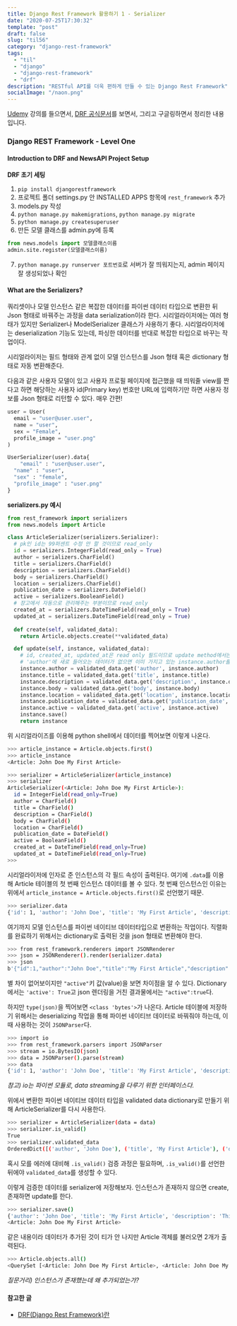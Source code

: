 ```yaml
---
title: Django Rest Framework 활용하기 1 - Serializer
date: "2020-07-25T17:30:32"
template: "post"
draft: false
slug: "til56"
category: "django-rest-framework"
tags:
  - "til"
  - "django"
  - "django-rest-framework"
  - "drf"
description: "RESTful API를 더욱 편하게 만들 수 있는 Django Rest Framework"
socialImage: "/naon.png"
---
```


[Udemy](https://www.udemy.com/course/the-complete-guide-to-django-rest-framework-and-vue-js/) 강의를 들으면서, [DRF 공식문서](https://www.django-rest-framework.org/api-guide/serializers/)를 보면서, 그리고 구글링하면서 정리한 내용입니다.

### Django REST Framework - Level One
#### Introduction to DRF and NewsAPI Project Setup
**DRF 초기 세팅**
1. `pip install djangorestframework`
2. 프로젝트 폴더 settings.py 안 INSTALLED APPS 항목에 `rest_framework` 추가
3. models.py 작성
4. `python manage.py makemigrations`, `python manage.py migrate`
5. `python manage.py createsuperuser`
6. 만든 모델 클래스를 admin.py에 등록<br> 
```python
from news.models import 모델클래스이름
admin.site.register(모델클래스이름)
```
7. `python manage.py runserver 포트번호`로 서버가 잘 띄워지는지, admin 페이지 잘 생성되었나 확인


#### What are the Serializers?
쿼리셋이나 모델 인스턴스 같은 복잡한 데이터를 파이썬 데이터 타입으로 변환한 뒤 Json 형태로 바꿔주는 과정을 data serialization이라 한다. 시리얼라이저에는 여러 형태가 있지만 Serializer나 ModelSerializer 클래스가 사용하기 좋다. 시리얼라이저에는 deserialization 기능도 있는데, 파싱한 데이터를 반대로 복잡한 타입으로 바꾸는 작업이다.

시리얼라이저는 필드 형태와 관계 없이 모델 인스턴스를 Json 형태 혹은 dictionary 형태로 자동 변환해준다.

다음과 같은 사용자 모델이 있고 사용자 프로필 페이지에 접근했을 때 띄워줄 view를 짠다고 하면 해당하는 사용자 id(Primary key) 번호만 URL에 입력하기만 하면 사용자 정보를 Json 형태로 리턴할 수 있다. 매우 간편!

```python
user = User(
  email = "user@user.user",
  name = "user",
  sex = "Female",
  profile_image = "user.png"
)

UserSerializer(user).data{
	"email" : "user@user.user",
  "name" : "user",
  "sex" : "female",
  "profile_image" : "user.png"
}
```

**serializers.py 예시**
```python
from rest_framework import serializers
from news.models import Article

class ArticleSerializer(serializers.Serializer):
  # pk인 id는 99퍼센트 수정 안 할 것이므로 read_only
  id = serializers.IntegerField(read_only = True)
  author = serializers.CharField()
  title = serializers.CharField()
  description = serializers.CharField()
  body = serializers.CharField()
  location = serializers.CharField()
  publication_date = serializers.DateField()
  active = serializers.BooleanField()
  # 장고에서 자동으로 관리해주는 부분이므로 read_only
  created_at = serializers.DateTimeField(read_only = True)
  updated_at = serializers.DateTimeField(read_only = True)
    
  def create(self, validated_data):
    return Article.objects.create(**validated_data)

  def update(self, instance, validated_data):
    # id, created_at, updated_at은 read only 필드이므로 update method에서는 제외함
    # 'author'에 새로 들어오는 데이터가 없으면 이미 가지고 있는 instance.author를 사용함 (즉, 기존 데이터 유지)
    instance.author = validated_data.get('author', instance.author)
    instance.title = validated_data.get('title', instance.title)
    instance.description = validated_data.get('description', instance.description)
    instance.body = validated_data.get('body', instance.body)
    instance.location = validated_data.get('location', instance.location)
    instance.publication_date = validated_data.get('publication_date', instance.publication_date)
    instance.active = validated_data.get('active', instance.active)
    instance.save()
    return instance
```

위 시리얼라이즈를 이용해 python shell에서 데이터를 찍어보면 이렇게 나온다.

```bash
>>> article_instance = Article.objects.first()
>>> article_instance
<Article: John Doe My First Article>
```
```bash
>>> serializer = ArticleSerializer(article_instance)
>>> serializer
ArticleSerializer(<Article: John Doe My First Article>):
  id = IntegerField(read_only=True)
  author = CharField()
  title = CharField()
  description = CharField()
  body = CharField()
  location = CharField()
  publication_date = DateField()
  active = BooleanField()
  created_at = DateTimeField(read_only=True)
  updated_at = DateTimeField(read_only=True)
>>>
```
시리얼라이저에 인자로 준 인스턴스의 각 필드 속성이 출력된다. 여기에 `.data`를 이용해 Article 테이블의 첫 번째 인스턴스 데이터를 볼 수 있다. 첫 번째 인스턴스인 이유는 위에서 `article_instance = Article.objects.first()`로 선언했기 때문.

```bash
>>> serializer.data
{'id': 1, 'author': 'John Doe', 'title': 'My First Article', 'description': 'This is my first article.', 'body': 'This is the body of my first article.', 'location': 'Mapo', 'publication_date': '2020-07-20', 'active': True, 'created_at': '2020-07-24T01:22:17.269315Z', 'updated_at': '2020-07-25T08:26:28.581312Z'}
```

여기까지 모델 인스턴스를 파이썬 네이티브 데이터타입으로 변환하는 작업이다. 직렬화를 완료하기 위해서는 dictionary로 출력된 것을 json 형태로 변환해야 한다.

```bash
>>> from rest_framework.renderers import JSONRenderer
>>> json = JSONRenderer().render(serializer.data)
>>> json
b'{"id":1,"author":"John Doe","title":"My First Article","description":"This is my first article.","body":"This is the body of my first article.","location":"Mapo","publication_date":"2020-07-20","active":true,"created_at":"2020-07-24T01:22:17.269315Z","updated_at":"2020-07-25T08:26:28.581312Z"}'
```

별 차이 없어보이지만 `"active"`키 값(value)을 보면 차이점을 알 수 있다. Dictionary에서는 `'active': True`고 json 렌더링을 거친 결과물에서는 `"active":true`다.

하지만 `type(json)`을 찍어보면 `<class 'bytes'>`가 나온다. Article 테이블에 저장하기 위해서는 deserializing 작업을 통해 파이썬 네이티브 데이터로 바꿔줘야 하는데, 이때 사용하는 것이 `JSONParser`다.

```bash
>>> import io
>>> from rest_framework.parsers import JSONParser
>>> stream = io.BytesIO(json)
>>> data = JSONParser().parse(stream)
>>> data
{'id': 1, 'author': 'John Doe', 'title': 'My First Article', 'description': 'This is my first article.', 'body': 'This is the body of my first article.', 'location': 'Mapo', 'publication_date': '2020-07-20', 'active': True, 'created_at': '2020-07-24T01:22:17.269315Z', 'updated_at': '2020-07-25T08:26:28.581312Z'}
```
*참고) io는 파이썬 모듈로, data streaming을 다루기 위한 인터페이스다.*

위에서 변환한 파이썬 네이티브 데이터 타입을 validated data dictionary로 만들기 위해 ArticleSerializer를 다시 사용한다.

```bash
>>> serializer = ArticleSerializer(data = data)
>>> serializer.is_valid()
True
>>> serializer.validated_data
OrderedDict([('author', 'John Doe'), ('title', 'My First Article'), ('description', 'This is my first article.'), ('body', 'This is the body of my first article.'), ('location', 'Mapo'), ('publication_date', datetime.date(2020, 7, 20)), ('active', True)])
```

혹시 모를 에러에 대비해 `.is_valid()` 검증 과정은 필요하며, `.is_valid()`를 선언한 뒤에야 `validated_data`를 생성할 수 있다.

이렇게 검증한 데이터를 serializer에 저장해보자. 인스턴스가 존재하지 않으면 create, 존재하면 update를 한다.

```bash
>>> serializer.save()
{'author': 'John Doe', 'title': 'My First Article', 'description': 'This is my first article.', 'body': 'This is the body of my first article.', 'location': 'Mapo', 'publication_date': datetime.date(2020, 7, 20), 'active': True}
<Article: John Doe My First Article>
```

같은 내용이라 데이터가 추가된 것이 티가 안 나지만 Article 객체를 불러오면 2개가 출력된다. 

```bash
>>> Article.objects.all()
<QuerySet [<Article: John Doe My First Article>, <Article: John Doe My First Article>]>
```

*질문거리) 인스턴스가 존재했는데 왜 추가되었는가?*

#### 참고한 글
- [DRF(Django Rest Framework)란](https://butter-shower.tistory.com/50)